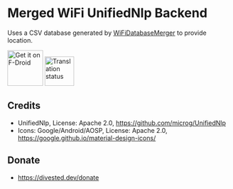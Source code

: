 Merged WiFi UnifiedNlp Backend
==============================

Uses a CSV database generated by [WiFiDatabaseMerger](https://gitlab.com/divested-mobile/wifidatabasemerger) to provide location.

[<img src="https://fdroid.gitlab.io/artwork/badge/get-it-on.png"
     alt="Get it on F-Droid"
     height="80">](https://f-droid.org/packages/info.spotcomms.wlanbackend/)
[<img src="https://hosted.weblate.org/widget/divestos/wlanbackend/287x66-grey.png"
     alt="Translation status"
     height="66">](https://hosted.weblate.org/engage/divestos/)

Credits
-------
- UnifiedNlp, License: Apache 2.0, https://github.com/microg/UnifiedNlp
- Icons: Google/Android/AOSP, License: Apache 2.0, https://google.github.io/material-design-icons/

Donate
-------
- https://divested.dev/donate
